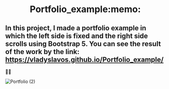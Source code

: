 <h1 align="center"> Portfolio_example:memo:</h1>

<samp width="20px"><h2>In this project, I made a portfolio example in which the left side is fixed and the right side scrolls using Bootstrap 5.
  You can see the result of the work by the link: https://vladyslavos.github.io/Portfolio_example/</h2>:construction_worker_man:
</samp>

![Portfolio (2)](https://user-images.githubusercontent.com/67589338/102227266-0877aa80-3ef2-11eb-8891-f345702405d9.png)
